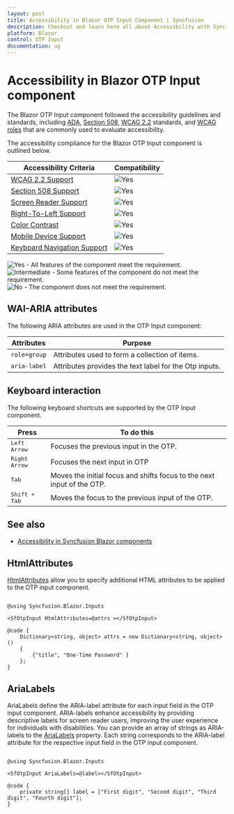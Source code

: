 ```yaml
---
layout: post
title: Accessibility in Blazor OTP Input Component | Syncfusion
description: Checkout and learn here all about Accessibility with Syncfusion Blazor OTP Input component in Blazor Server App and Blazor WebAssembly App.
platform: Blazor
control: OTP Input
documentation: ug
---
```


# Accessibility in Blazor OTP Input component

The Blazor OTP Input component followed the accessibility guidelines and standards, including [ADA](https://www.ada.gov/), [Section 508](https://www.section508.gov/), [WCAG 2.2](https://www.w3.org/TR/WCAG22/) standards, and [WCAG roles](https://www.w3.org/TR/wai-aria/#roles) that are commonly used to evaluate accessibility.

The accessibility compliance for the Blazor OTP Input component is outlined below.

| Accessibility Criteria | Compatibility |
| -- | -- |
| [WCAG 2.2 Support](../common/accessibility#accessibility-standards) | <img src="https://cdn.syncfusion.com/content/images/landing-page/yes.png" alt="Yes"> |
| [Section 508 Support](../common/accessibility#accessibility-standards) | <img src="https://cdn.syncfusion.com/content/images/landing-page/yes.png" alt="Yes"> |
| [Screen Reader Support](../common/accessibility#screen-reader-support) | <img src="https://cdn.syncfusion.com/content/images/landing-page/yes.png" alt="Yes"> |
| [Right-To-Left Support](../common/accessibility#right-to-left-support) | <img src="https://cdn.syncfusion.com/content/images/landing-page/yes.png" alt="Yes"> |
| [Color Contrast](../common/accessibility#color-contrast) | <img src="https://cdn.syncfusion.com/content/images/landing-page/yes.png" alt="Yes"> |
| [Mobile Device Support](../common/accessibility#mobile-device-support) | <img src="https://cdn.syncfusion.com/content/images/landing-page/yes.png" alt="Yes"> |
| [Keyboard Navigation Support](../common/accessibility#keyboard-navigation-support) | <img src="https://cdn.syncfusion.com/content/images/landing-page/yes.png" alt="Yes"> |

<style>
    .post .post-content img {
        display: inline-block;
        margin: 0.5em 0;
    }
</style>
<div><img src="https://cdn.syncfusion.com/content/images/landing-page/yes.png" alt="Yes"> - All features of the component meet the requirement.</div>

<div><img src="https://cdn.syncfusion.com/content/images/landing-page/intermediate.png" alt="Intermediate"> - Some features of the component do not meet the requirement.</div>

<div><img src="https://cdn.syncfusion.com/content/images/landing-page/no.png" alt="No"> - The component does not meet the requirement.</div>

## WAI-ARIA attributes

The following ARIA attributes are used in the OTP Input component:

| Attributes | Purpose |
| ------------ | ----------------------- |
| `role=group` | Attributes used to form a collection of items.|
| `aria-label` | Attributes provides the text label for the Otp inputs. |

## Keyboard interaction

The following keyboard shortcuts are supported by the OTP Input component.

| **Press** | **To do this** |
| --- | --- |
| <kbd>Left Arrow</kbd> | Focuses the previous input in the OTP. |
| <kbd>Right Arrow</kbd> | Focuses the next input in OTP |
| <kbd>Tab</kbd> | Moves the initial focus and shifts focus to the next input of the OTP. |
| <kbd>Shift + Tab</kbd> | Moves the focus to the previous input of the OTP. |

## See also

* [Accessibility in Syncfusion Blazor components](https://blazor.syncfusion.com/documentation/common/accessibility)

## HtmlAttributes

[HtmlAttributes](https://help.syncfusion.com/cr/blazor/Syncfusion.Blazor.Inputs.SfOtpInput.html#Syncfusion_Blazor_Inputs_SfOtpInput_HtmlAttributes) allow you to specify additional HTML attributes to be applied to the OTP input component.

```cshtml

@using Syncfusion.Blazor.Inputs

<SfOtpInput HtmlAttributes=@attrs ></SfOtpInput>

@code {
    Dictionary<string, object> attrs = new Dictionary<string, object>()
    {
        {"title", "One-Time Password" }
    };
}

```

## AriaLabels

AriaLabels define the ARIA-label attribute for each input field in the OTP input component. ARIA-labels enhance accessibility by providing descriptive labels for screen reader users, improving the user experience for individuals with disabilities.
You can provide an array of strings as ARIA-labels to the [AriaLabels](https://help.syncfusion.com/cr/blazor/Syncfusion.Blazor.Inputs.SfOtpInput.html#Syncfusion_Blazor_Inputs_SfOtpInput_AriaLabels) property. Each string corresponds to the ARIA-label attribute for the respective input field in the OTP input component.

```cshtml

@using Syncfusion.Blazor.Inputs

<SfOtpInput AriaLabels=@label></SfOtpInput>

@code {
    private string[] label = ["First digit", "Second digit", "Third digit", "Fourth digit"];
}

```